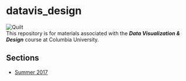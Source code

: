# datavis_design
![Quilt](https://github.com/emilyfuhrman/datavis_design/blob/master/Images/Image_Quilt.jpg)
<br/>
This repository is for materials associated with the ***Data Visualization &amp; Design*** course at Columbia University.

## Sections
* [Summer 2017](https://github.com/emilyfuhrman/datavis_design/tree/master/2017_Summer)